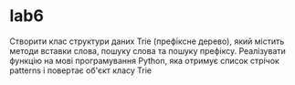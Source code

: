 # lab6
Створити клас структури даних Trie (префіксне дерево), який містить методи вставки слова,
 пошуку слова та пошуку префіксу. Реалізувати функцію на мові програмування Python, 
яка отримує список стрічок patterns і повертає об'єкт класу Trie
